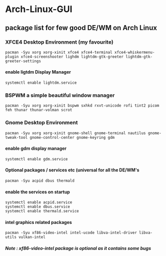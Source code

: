 # Arch-Linux-GUI
## package list for few good DE/WM on Arch Linux

### XFCE4 Desktop Environment (my favourite)<br />

```pacman -Syu xorg xorg-xinit xfce4 xfce4-terminal xfce4-whiskermenu-plugin xfce4-screenshooter lighdm lightdm-gtk-greeter lightdm-gtk-greeter-settings```

#### enable ligtdm Display Manager <br />

```systemctl enable lightdm.service```

### BSPWM a simple beautiful window manager<br />
```pacman -Syu xorg xorg-xinit bspwm sxhkd rxvt-unicode rofi tint2 picom feh thunar thunar-volman scrot``` 

### Gnome Desktop Environment <br />

```pacman -Syu xorg xorg-xinit gnome-shell gnome-terminal nautilus gnome-tweak-tool gnome-control-center gnome-keyring gdm```

#### enable gdm display manager <br />

```systemctl enable gdm.service```

#### Optional packages / services etc (universal for all the DE/WM's <br /> 

```pacman -Syu acpid dbus thermald```

#### enable the services on startup <br />
```systemctl enable acpid.service```<br />
```systemctl enable dbus.service```<br />
```systemctl enable thermald.service```<br />

#### intel graphics related packages
```pacman -Syu xf86-video-intel intel-ucode libva-intel-driver libva-utils vulkan-intel```

##### Note : xf86-video-intel package is optional as it contains some bugs 
